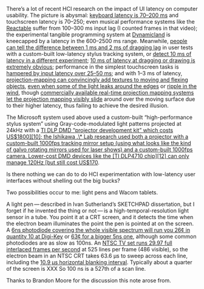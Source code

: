 There’s a lot of recent HCI research on the impact of UI latency on
computer usability.  The picture is abysmal: [keyboard latency is
70–200 ms][0] and touchscreen latency is 70–250; even musical
performance systems like the [Reactable][1] suffer from 100–300 ms
input lag (I counted frames in that video); the experimental tangible
programming system at [Dynamicland][2] is kneecapped by a latency in
the 600–2500 ms range.  Meanwhile, [people can tell the difference
between 1 ms and 2 ms of dragging lag][3] in user tests with a
custom-built low-latency stylus tracking system, or [detect 10 ms of
latency in a different experiment][5]; [10 ms of latency at dragging
or drawing is extremely obvious][6]; performance in the simplest
touchscreen tasks is [hampered by input latency over 25–50 ms][4]; and
with 1–3 ms of latency, [projection-mapping can convincingly add
textures to moving and flexing objects][7], [even when some of the
light leaks around the edges][8] or [ripple in the wind][9], though
[commercially available real-time projection mapping systems let the
projection mapping visibly slide][11] around over the moving surface
due to their higher latency, thus failing to achieve the desired
illusion.

[0]: https://danluu.com/input-lag/
[1]: https://www.youtube.com/watch?v=Bg1SPdWEjuo "A Reactable performance from 2019"
[2]: https://www.youtube.com/watch?v=HPvRPOeKUx0 "Cayley diagrams"
[3]: https://webdocs.cs.ualberta.ca/~wfb/publications/C-2014-SIGCHI-Latency.pdf
[4]: https://www.youtube.com/watch?v=A2yGdqGUpdk "Ishikawa Group’s video figure on Allowable Limits of Latencies in Delay Control Visual Feedback System"
[5]: https://www.tactuallabs.com/papers/howMuchFasterIsFastEnoughCHI15.pdf
[6]: https://www.youtube.com/watch?v=vOvQCPLkPt4 "Paul Dietz at MSR talking about latency and demonstrating 1-ms latency"
[7]: https://www.youtube.com/watch?v=QDppJ9NWtaE "Ishikawa Watanabe Lab DynaFlash v2 demo video"
[8]: https://www.youtube.com/watch?v=XEseo-orRDI "Ishikawa Senoo Lab VarioLight demo video"
[9]: https://www.youtube.com/watch?v=-bh1MHuA5jU "Ishikawa Watanabe Lab video figure for 'Dynamic projection mapping onto deforming non-rigid surface'"
[11]: https://www.youtube.com/watch?v=XkXrLZmnQ_M "Panasonic real-time tracking and projection mapping marketing video"

The Microsoft system used above used a custom-built “high-performance
stylus system” using Gray-code-modulated light patterns projected at
24kHz with a [TI DLP DMD “projector development kit” which costs
US$1800][10]; the Ishikawa .\* Lab research used both a projector with
a custom-built 1000fps tracking mirror setup (using what looks like
the kind of galvo rotating mirrors used for laser shows) and a
custom-built 1000fps camera.  Lower-cost DMD devices like the [TI
DLP4710 chip][12] can only manage 120Hz [but still cost US$170][13].

[10]: https://www.ti.com/tool/DLPD4X00KIT
[12]: https://www.ti.com/product/DLP4710
[13]: https://www.digikey.com/en/products/detail/texas-instruments/DLP4710FQL/12604457

Is there nothing we can do to do HCI experimentation with low-latency
user interfaces without shelling out the big bucks?

Two possibilities occur to me: light pens and Wacom tablets.

A light pen — described in Ivan Sutherland’s SKETCHPAD dissertation,
but I forget if he invented the thing or not — is a
high-temporal-resolution light sensor in a tube.  You point it at a
CRT screen, and it detects the time when the electron beam illuminates
the point the pen is pointed at on the screen.  A [6ns photodiode
covering the whole visible spectrum will run you 26¢ in quantity 10 at
Digi-Key][14] or [63¢ for a bigger 5ns one][15], although some common
photodiodes are as slow as 100ns.  An [NTSC TV set runs 29.97 full
interlaced frames per second][16] at 525 lines per frame (486
visible), so the electron beam in an NTSC CRT takes 63.6 μs to sweep
across each line, including the [10.9 μs horizontal blanking
interval][17].  Typically about a quarter of the screen is XXX
So 100 ns is a 527th of a scan line.

[14]: https://www.digikey.com/en/products/detail/everlight-electronics-co-ltd/PD204-6C/2675631
[15]: https://www.digikey.com/en/products/detail/osram-opto-semiconductors-inc/SFH-213/607286
[16]: https://en.wikipedia.org/wiki/NTSC#Lines_and_refresh_rate
[17]: https://en.wikipedia.org/wiki/Horizontal_blanking_interval

Thanks to Brandon Moore for the discussion this note arose from.
